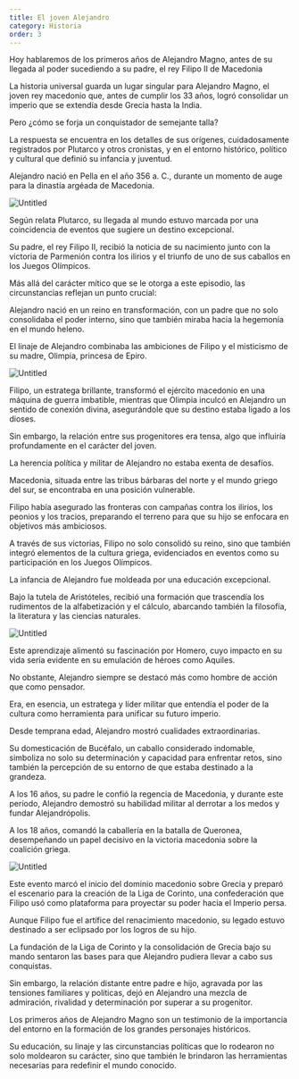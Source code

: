 ```yaml
---
title: El joven Alejandro
category: Historia
order: 3
---
```


Hoy hablaremos de los primeros años de Alejandro Magno, antes de su llegada al poder sucediendo a su padre, el rey Filipo II de Macedonia

La historia universal guarda un lugar singular para Alejandro Magno, el joven rey macedonio que, antes de cumplir los 33 años, logró consolidar un imperio que se extendía desde Grecia hasta la India.

Pero ¿cómo se forja un conquistador de semejante talla?

La respuesta se encuentra en los detalles de sus orígenes, cuidadosamente registrados por Plutarco y otros cronistas, y en el entorno histórico, político y cultural que definió su infancia y juventud.

Alejandro nació en Pella en el año 356 a. C., durante un momento de auge para la dinastía argéada de Macedonia.

![Untitled]({{site.baseurl}}/images/jovenAlejandro/image.png)

Según relata Plutarco, su llegada al mundo estuvo marcada por una coincidencia de eventos que sugiere un destino excepcional.

Su padre, el rey Filipo II, recibió la noticia de su nacimiento junto con la victoria de Parmenión contra los ilirios y el triunfo de uno de sus caballos en los Juegos Olímpicos.

Más allá del carácter mítico que se le otorga a este episodio, las circunstancias reflejan un punto crucial:

Alejandro nació en un reino en transformación, con un padre que no solo consolidaba el poder interno, sino que también miraba hacia la hegemonía en el mundo heleno.

El linaje de Alejandro combinaba las ambiciones de Filipo y el misticismo de su madre, Olimpia, princesa de Epiro.

![Untitled]({{site.baseurl}}/images/jovenAlejandro/image%201.png)

Filipo, un estratega brillante, transformó el ejército macedonio en una máquina de guerra imbatible, mientras que Olimpia inculcó en Alejandro un sentido de conexión divina, asegurándole que su destino estaba ligado a los dioses.

Sin embargo, la relación entre sus progenitores era tensa, algo que influiría profundamente en el carácter del joven.

La herencia política y militar de Alejandro no estaba exenta de desafíos.

Macedonia, situada entre las tribus bárbaras del norte y el mundo griego del sur, se encontraba en una posición vulnerable.

Filipo había asegurado las fronteras con campañas contra los ilirios, los peonios y los tracios, preparando el terreno para que su hijo se enfocara en objetivos más ambiciosos.

A través de sus victorias, Filipo no solo consolidó su reino, sino que también integró elementos de la cultura griega, evidenciados en eventos como su participación en los Juegos Olímpicos.

La infancia de Alejandro fue moldeada por una educación excepcional.

Bajo la tutela de Aristóteles, recibió una formación que trascendía los rudimentos de la alfabetización y el cálculo, abarcando también la filosofía, la literatura y las ciencias naturales.

![Untitled]({{site.baseurl}}/images/jovenAlejandro/image%202.png)

Este aprendizaje alimentó su fascinación por Homero, cuyo impacto en su vida sería evidente en su emulación de héroes como Aquiles.

No obstante, Alejandro siempre se destacó más como hombre de acción que como pensador.

Era, en esencia, un estratega y líder militar que entendía el poder de la cultura como herramienta para unificar su futuro imperio.

Desde temprana edad, Alejandro mostró cualidades extraordinarias.

Su domesticación de Bucéfalo, un caballo considerado indomable, simboliza no solo su determinación y capacidad para enfrentar retos, sino también la percepción de su entorno de que estaba destinado a la grandeza.

A los 16 años, su padre le confió la regencia de Macedonia, y durante este período, Alejandro demostró su habilidad militar al derrotar a los medos y fundar Alejandrópolis.

A los 18 años, comandó la caballería en la batalla de Queronea, desempeñando un papel decisivo en la victoria macedonia sobre la coalición griega.

![Untitled]({{site.baseurl}}/images/jovenAlejandro/image%203.png)

Este evento marcó el inicio del dominio macedonio sobre Grecia y preparó el escenario para la creación de la Liga de Corinto, una confederación que Filipo usó como plataforma para proyectar su poder hacia el Imperio persa.

Aunque Filipo fue el artífice del renacimiento macedonio, su legado estuvo destinado a ser eclipsado por los logros de su hijo.

La fundación de la Liga de Corinto y la consolidación de Grecia bajo su mando sentaron las bases para que Alejandro pudiera llevar a cabo sus conquistas.

Sin embargo, la relación distante entre padre e hijo, agravada por las tensiones familiares y políticas, dejó en Alejandro una mezcla de admiración, rivalidad y determinación por superar a su progenitor.

Los primeros años de Alejandro Magno son un testimonio de la importancia del entorno en la formación de los grandes personajes históricos.

Su educación, su linaje y las circunstancias políticas que lo rodearon no solo moldearon su carácter, sino que también le brindaron las herramientas necesarias para redefinir el mundo conocido.